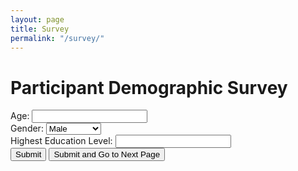 ```yaml
---
layout: page
title: Survey
permalink: "/survey/"
---
```


<head>
    <title>Participant Demographics</title>
</head>
<body>
    <div class="container">
        <h1>Participant Demographic Survey</h1>
        <form action="submit_demographics.php" method="post">
            <label for="age">Age:</label>
            <input type="text" name="age" id="age" required><br>
            <label for="gender">Gender:</label>
            <select name="gender" id="gender" required>
                <option value="male">Male</option>
                <option value="female">Female</option>
                <option value="non-binary">Non-binary</option>
                <option value="other">Other</option>
            </select><br>
            <label for="education">Highest Education Level:</label>
            <input type="text" name="education" id="education" required><br>
            <!-- Add more form fields here -->
            <input type="submit" value="Submit">
            <input type="submit" value="Submit and Go to Next Page">
        </form>
    </div>
</body>
